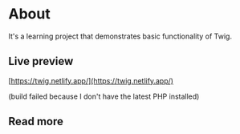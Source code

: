 # About

It's a learning project that demonstrates basic functionality of Twig.

## Live preview

[https://twig.netlify.app/](https://twig.netlify.app/)

(build failed because I don't have the latest PHP installed)

## Read more

